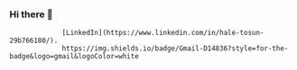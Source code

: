 ### Hi there 👋

<!--
**haletosun3/haletosun3** is a ✨ _special_ ✨ repository because its `README.md` (this file) appears on your GitHub profile.

Here are some ideas to get you started:

- 🔭 I’m currently working on ...
- 🌱 I’m currently learning ...
- 👯 I’m looking to collaborate on ...
- 🤔 I’m looking for help with ...
- 💬 Ask me about ...
- 📫 How to reach me: ...
- 😄 Pronouns: ...
- ⚡ Fun fact: ...
-->
                 [LinkedIn](https://www.linkedin.com/in/hale-tosun-29b766180/).
                 https://img.shields.io/badge/Gmail-D14836?style=for-the-badge&logo=gmail&logoColor=white
